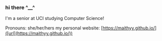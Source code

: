 ### hi there ^__^
I'm a senior at UCI studying Computer Science!

Pronouns: she/her/hers
my personal website: [https://maithyy.github.io/]([url](https://maithyy.github.io/))
